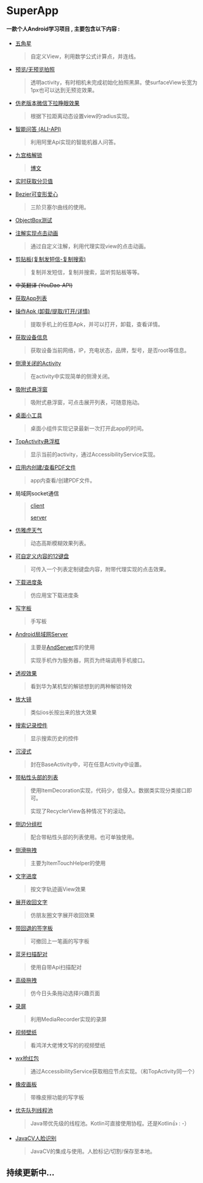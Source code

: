 # SuperApp

#### 一款个人Android学习项目 , 主要包含以下内容 :

* [五角星](https://github.com/Loren1994/MineDaimao/blob/master/app/src/main/java/com/example/loren/minesample/widget/FiveStarView.java)

  > 自定义View，利用数学公式计算点，并连线。

* [预览/无预览拍照](https://github.com/Loren1994/MineDaimao/blob/master/app/src/main/java/com/example/loren/minesample/TakePhotoActivity.kt)

  > 透明activity，有时相机未完成初始化拍照黑屏。使surfaceView长宽为1px也可以达到无预览效果。

* [仿老版本微信下拉睁眼效果](https://github.com/Loren1994/MineDaimao/blob/master/app/src/main/java/com/example/loren/minesample/CopyWxPullActivity.kt)

  > 根据下拉距离动态设置view的radius实现。

* [智能问答 (ALI-API)](https://github.com/Loren1994/MineDaimao/blob/master/app/src/main/java/com/example/loren/minesample/ChatActivity.kt)

  > 利用阿里Api实现的智能机器人问答。

* [九宫格解锁](https://github.com/Loren1994/MineDaimao/blob/master/app/src/main/java/com/example/loren/minesample/widget/OpenScreen.java)

  > [博文](https://juejin.im/post/59ead17ff265da4310478675)

* [实时获取分贝值](https://github.com/Loren1994/MineDaimao/blob/master/app/src/main/java/com/example/loren/minesample/VectorActivity.kt)

* [Bezier可变形爱心](https://github.com/Loren1994/MineDaimao/blob/master/app/src/main/java/com/example/loren/minesample/widget/Bezier1View.kt)

  > 三阶贝塞尔曲线的使用。

* [ObjectBox测试](https://github.com/Loren1994/MineDaimao/blob/master/app/src/main/java/com/example/loren/minesample/ObjectBoxActivity.kt)

* [注解实现点击动画](https://github.com/Loren1994/MineDaimao/blob/master/app/src/main/java/com/example/loren/minesample/InjectAnimActivity.kt)

  > 通过自定义注解，利用代理实现view的点击动画。

* [剪贴板(复制发短信-复制搜索)](https://github.com/Loren1994/MineDaimao/blob/master/app/src/main/java/com/example/loren/minesample/ClipActivity.kt)

  > 复制并发短信，复制并搜索，监听剪贴板等等。

* ~~中英翻译 (YouDao-API)~~

* [获取App列表](https://github.com/Loren1994/MineDaimao/blob/master/app/src/main/java/com/example/loren/minesample/AppManagerActivity.kt)

* [操作Apk (卸载/提取/打开/详情)](https://github.com/Loren1994/MineDaimao/blob/master/app/src/main/java/com/example/loren/minesample/AppManagerActivity.kt)

  > 提取手机上的任意Apk，并可以打开，卸载，查看详情。

* [获取设备信息](https://github.com/Loren1994/MineDaimao/blob/master/app/src/main/java/com/example/loren/minesample/AppManagerActivity.kt)

  > 获取设备当前网络，IP，充电状态，品牌，型号，是否root等信息。

* [侧滑关闭的Activity](https://github.com/Loren1994/MineDaimao/blob/master/app/src/main/java/com/example/loren/minesample/AmazingActivity.java)

  > 在activity中实现简单的侧滑关闭。

* [吸附式悬浮窗](https://github.com/Loren1994/MineDaimao/blob/master/app/src/main/java/com/example/loren/minesample/service/WindowsService.java)

  > 吸附式悬浮窗，可点击展开列表，可随意拖动。

* [桌面小工具](https://github.com/Loren1994/MineDaimao/blob/master/app/src/main/java/com/example/loren/minesample/widget/DemoAppWidget.kt)

  > 桌面小组件实现记录最新一次打开此app的时间。

* [TopActivity悬浮框](https://github.com/Loren1994/MineDaimao/blob/master/app/src/main/java/com/example/loren/minesample/service/ShowActivityService.java)

  > 显示当前的activity，通过AccessibilityService实现。

* [应用内创建/查看PDF文件](https://github.com/Loren1994/MineDaimao/blob/master/app/src/main/java/com/example/loren/minesample/RemoteViewActivity.kt)

  > app内查看/创建PDF文件。

* 局域网socket通信

  >  [client](https://github.com/Loren1994/MineDaimao/blob/master/app/src/main/java/socket/SocketClientActivity.kt)
  >
  > [server](https://github.com/Loren1994/MineDaimao/blob/master/app/src/main/java/socket/SocketServerActivity.kt)

* [仿雅虎天气](https://github.com/Loren1994/MineDaimao/blob/master/app/src/main/java/com/example/loren/minesample/BlurListActivity.kt)

  > 动态高斯模糊效果列表。

* [可自定义内容的12键盘](https://github.com/Loren1994/MineDaimao/blob/master/app/src/main/java/com/example/loren/minesample/widget/KeyBoardView.kt)

  > 可传入一个列表定制键盘内容，附带代理实现的点击效果。

* [下载进度条](https://github.com/Loren1994/MineDaimao/blob/master/app/src/main/java/com/example/loren/minesample/widget/DownloadingView.kt)

  > 仿应用宝下载进度条

* [写字板](https://github.com/Loren1994/MineDaimao/blob/master/app/src/main/java/com/example/loren/minesample/widget/SignView.kt)

  > 手写板

* [Android局域网Server](https://github.com/Loren1994/MineDaimao/blob/master/app/src/main/java/com/example/loren/minesample/HtmlFileActivity.kt)

  >  主要是[AndServer](https://github.com/yanzhenjie/AndServer)库的使用
  >
  > 实现手机作为服务器，网页为终端调用手机接口。

* [透视效果](https://github.com/Loren1994/MineDaimao/blob/master/app/src/main/java/com/example/loren/minesample/widget/HWLockView.kt)

  > 看到华为某机型的解锁想到的两种解锁特效

* [放大镜](https://github.com/Loren1994/MineDaimao/blob/master/app/src/main/java/com/example/loren/minesample/widget/放大镜控件.kt)

  > 类似ios长按出来的放大效果

* [搜索记录控件](https://github.com/Loren1994/MineDaimao/blob/master/app/src/main/java/com/example/loren/minesample/widget/SearchLayout.kt)

  > 显示搜索历史的控件

* [沉浸式](https://github.com/Loren1994/MineDaimao/blob/master/app/src/main/java/com/example/loren/minesample/base/ui/BaseActivity.kt)

  > 封在BaseActivity中，可在任意Activity中设置。

* [带粘性头部的列表](https://github.com/Loren1994/MineDaimao/blob/master/app/src/main/java/com/example/loren/minesample/StayTopActivity.kt)

  > 使用ItemDecoration实现，代码少，低侵入。数据类实现分类接口即可。
  >
  > 实现了RecyclerView各种情况下的滚动。

* [侧边分组栏](https://github.com/Loren1994/MineDaimao/blob/master/app/src/main/java/com/example/loren/minesample/widget/SlideView.kt)

  > 配合带粘性头部的列表使用。也可单独使用。

* [侧滑拖拽](https://github.com/Loren1994/MineDaimao/blob/master/app/src/main/java/com/example/loren/minesample/RecyclerTouchActivity.kt)

  > 主要为ItemTouchHelper的使用

* [文字进度](https://github.com/Loren1994/MineDaimao/blob/master/app/src/main/java/com/example/loren/minesample/widget/PathView.kt)

  > 按文字轨迹画View效果

* [展开收回文字](https://github.com/Loren1994/MineDaimao/blob/master/app/src/main/java/com/example/loren/minesample/widget/ExpandTextView.kt)

  > 仿朋友圈文字展开收回效果

* [带回退的签字板](https://github.com/Loren1994/MineDaimao/blob/master/app/src/main/java/com/example/loren/minesample/widget/SignWithRevertView.kt)

  > 可撤回上一笔画的写字板

* [蓝牙扫描配对](https://github.com/Loren1994/MineDaimao/blob/master/app/src/main/java/com/example/loren/minesample/BleActivity.kt)

  > 使用自带Api扫描配对

* [高级拖拽](https://github.com/Loren1994/MineDaimao/blob/master/app/src/main/java/com/example/loren/minesample/adapter/TTTouchAdapter.kt)

  > 仿今日头条拖动选择兴趣页面

* [录屏](https://github.com/Loren1994/MineDaimao/blob/master/app/src/main/java/com/example/loren/minesample/RecordScreenActivity.kt)

  > 利用MediaRecorder实现的录屏

* [视频壁纸](https://github.com/Loren1994/MineDaimao/blob/master/app/src/main/java/com/example/loren/minesample/wallpaper/CustomWallPaper.kt)

  > 看鸿洋大佬博文写的的视频壁纸

* [wx抢红包](https://github.com/Loren1994/MineDaimao/blob/master/app/src/main/java/com/example/loren/minesample/service/VerySixService.kt)

  > 通过AccessibilityService获取相应节点实现。（和TopActivity同一个）

* [橡皮画板](https://github.com/Loren1994/MineDaimao/blob/master/app/src/main/java/com/example/loren/minesample/widget/橡皮擦.kt)

  > 带橡皮擦功能的写字板

* [优先队列线程池](https://github.com/Loren1994/MineDaimao/blob/master/app/src/main/java/com/example/loren/minesample/threadPool/PriorityExecutor.kt)

  > Java带优先级的线程池。Kotlin可直接使用协程。还是Kotlin👍  : -）

* [JavaCV人脸识别](https://github.com/Loren1994/MineDaimao/blob/master/app/src/main/java/com/example/loren/minesample/FaceActivity.kt)

  > JavaCV的集成与使用。人脸标记/切割/保存至本地。



## 持续更新中...